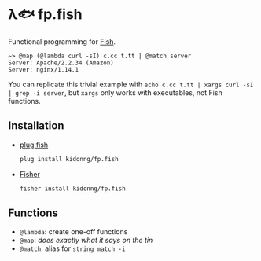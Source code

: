 # λ🐟 fp.fish

Functional programming for [Fish](https://fishshell.com/).

```
~> @map (@lambda curl -sI) c.cc t.tt | @match server
Server: Apache/2.2.34 (Amazon)
Server: nginx/1.14.1
```

You can replicate this trivial example with `echo c.cc t.tt | xargs curl -sI | grep -i server`, but `xargs` only works with executables, not Fish functions.

## Installation

- [plug.fish](https://github.com/kidonng/plug.fish)

  ```sh
  plug install kidonng/fp.fish
  ```

- [Fisher](https://github.com/jorgebucaran/fisher)

  ```sh
  fisher install kidonng/fp.fish
  ```

## Functions

- `@lambda`: create one-off functions
- `@map`: _does exactly what it says on the tin_
- `@match`: alias for `string match -i`
